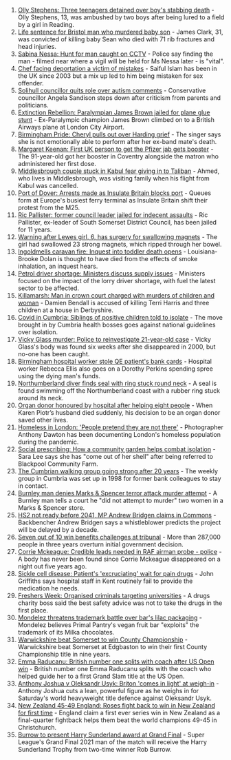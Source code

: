 1. [Olly Stephens: Three teenagers detained over boy's stabbing death](https://www.bbc.co.uk/news/uk-england-berkshire-58666322?at_medium=RSS&at_campaign=KARANGA) - Olly Stephens, 13, was ambushed by two boys after being lured to a field by a girl in Reading.
2. [Life sentence for Bristol man who murdered baby son](https://www.bbc.co.uk/news/uk-england-bristol-58675975?at_medium=RSS&at_campaign=KARANGA) - James Clark, 31, was convicted of killing baby Sean who died with 71 rib fractures and head injuries.
3. [Sabina Nessa: Hunt for man caught on CCTV](https://www.bbc.co.uk/news/uk-england-london-58684025?at_medium=RSS&at_campaign=KARANGA) - Police say finding the man - filmed near where a vigil will be held for Ms Nessa later - is "vital".
4. [Chef facing deportation a victim of mistakes](https://www.bbc.co.uk/news/uk-england-cambridgeshire-56449460?at_medium=RSS&at_campaign=KARANGA) - Saiful Islam has been in the UK since 2003 but a mix up led to him being mistaken for sex offender.
5. [Solihull councillor quits role over autism comments](https://www.bbc.co.uk/news/uk-england-birmingham-58678201?at_medium=RSS&at_campaign=KARANGA) - Conservative councillor Angela Sandison steps down after criticism from parents and politicians.
6. [Extinction Rebellion: Paralympian James Brown jailed for plane glue stunt](https://www.bbc.co.uk/news/uk-england-london-58678274?at_medium=RSS&at_campaign=KARANGA) - Ex-Paralympic champion James Brown climbed on to a British Airways plane at London City Airport.
7. [Birmingham Pride: Cheryl pulls out over Harding grief](https://www.bbc.co.uk/news/uk-england-birmingham-58681707?at_medium=RSS&at_campaign=KARANGA) - The singer says she is not emotionally able to perform after her ex-band mate's death.
8. [Margaret Keenan: First UK person to get the Pfizer jab gets booster](https://www.bbc.co.uk/news/uk-england-coventry-warwickshire-58680014?at_medium=RSS&at_campaign=KARANGA) - The 91-year-old got her booster in Coventry alongside the matron who administered her first dose.
9. [Middlesbrough couple stuck in Kabul fear giving in to Taliban](https://www.bbc.co.uk/news/uk-england-tees-58671960?at_medium=RSS&at_campaign=KARANGA) - Ahmed, who lives in Middlesbrough, was visiting family when his flight from Kabul was cancelled.
10. [Port of Dover: Arrests made as Insulate Britain blocks port](https://www.bbc.co.uk/news/uk-england-kent-58676610?at_medium=RSS&at_campaign=KARANGA) - Queues form at Europe's busiest ferry terminal as Insulate Britain shift their protest from the M25.
11. [Ric Pallister: former council leader jailed for indecent assaults](https://www.bbc.co.uk/news/uk-england-somerset-58677037?at_medium=RSS&at_campaign=KARANGA) - Ric Pallister, ex-leader of South Somerset District Council, has been jailed for 11 years.
12. [Warning after Lewes girl, 6, has surgery for swallowing magnets](https://www.bbc.co.uk/news/uk-england-sussex-58680103?at_medium=RSS&at_campaign=KARANGA) - The girl had swallowed 23 strong magnets, which ripped through her bowel.
13. [Ingoldmells caravan fire: Inquest into toddler death opens](https://www.bbc.co.uk/news/uk-england-lincolnshire-58678392?at_medium=RSS&at_campaign=KARANGA) - Louisiana-Brooke Dolan is thought to have died from the effects of smoke inhalation, an inquest hears.
14. [Petrol driver shortage: Ministers discuss supply issues](https://www.bbc.co.uk/news/business-58670792?at_medium=RSS&at_campaign=KARANGA) - Ministers focused on the impact of the lorry driver shortage, with fuel the latest sector to be affected.
15. [Killamarsh: Man in crown court charged with murders of children and woman](https://www.bbc.co.uk/news/uk-england-derbyshire-58676080?at_medium=RSS&at_campaign=KARANGA) - Damien Bendall is accused of killing Terri Harris and three children at a house in Derbyshire.
16. [Covid in Cumbria: Siblings of positive children told to isolate](https://www.bbc.co.uk/news/uk-england-cumbria-58676862?at_medium=RSS&at_campaign=KARANGA) - The move brought in by Cumbria health bosses goes against national guidelines over isolation.
17. [Vicky Glass murder: Police to reinvestigate 21-year-old case](https://www.bbc.co.uk/news/uk-england-tees-58665677?at_medium=RSS&at_campaign=KARANGA) - Vicky Glass's body was found six weeks after she disappeared in 2000, but no-one has been caught.
18. [Birmingham hospital worker stole QE patient's bank cards](https://www.bbc.co.uk/news/uk-england-birmingham-58678101?at_medium=RSS&at_campaign=KARANGA) - Hospital worker Rebecca Ellis also goes on a Dorothy Perkins spending spree using the dying man's funds.
19. [Northumberland diver finds seal with ring stuck round neck](https://www.bbc.co.uk/news/uk-england-tyne-58678765?at_medium=RSS&at_campaign=KARANGA) - A seal is found swimming off the Northumberland coast with a rubber ring stuck around its neck.
20. [Organ donor honoured by hospital after helping eight people](https://www.bbc.co.uk/news/uk-england-leeds-58682672?at_medium=RSS&at_campaign=KARANGA) - When Karen Piotr’s husband died suddenly, his decision to be an organ donor saved other lives.
21. [Homeless in London: 'People pretend they are not there'](https://www.bbc.co.uk/news/uk-england-london-58639151?at_medium=RSS&at_campaign=KARANGA) - Photographer Anthony Dawton has been documenting London's homeless population during the pandemic.
22. [Social prescribing: How a community garden helps combat isolation](https://www.bbc.co.uk/news/uk-england-lancashire-58661554?at_medium=RSS&at_campaign=KARANGA) - Sara Lee says she has "come out of her shell" after being referred to Blackpool Community Farm.
23. [The Cumbrian walking group going strong after 20 years](https://www.bbc.co.uk/news/uk-england-cumbria-58642000?at_medium=RSS&at_campaign=KARANGA) - The weekly group in Cumbria was set up in 1998 for former bank colleagues to stay in contact.
24. [Burnley man denies Marks & Spencer terror attack murder attempt](https://www.bbc.co.uk/news/uk-england-lancashire-58679503?at_medium=RSS&at_campaign=KARANGA) - A Burnley man tells a court he "did not attempt to murder" two women in a Marks & Spencer store.
25. [HS2 not ready before 2041, MP Andrew Bridgen claims in Commons](https://www.bbc.co.uk/news/uk-england-leicestershire-58671051?at_medium=RSS&at_campaign=KARANGA) - Backbencher Andrew Bridgen says a whistleblower predicts the project will be delayed by a decade.
26. [Seven out of 10 win benefits challenges at tribunal](https://www.bbc.co.uk/news/uk-58284613?at_medium=RSS&at_campaign=KARANGA) - More than 287,000 people in three years overturn initial government decision.
27. [Corrie Mckeague: Credible leads needed in RAF airman probe - police](https://www.bbc.co.uk/news/uk-england-suffolk-58605261?at_medium=RSS&at_campaign=KARANGA) - A body has never been found since Corrie Mckeague disappeared on a night out five years ago.
28. [Sickle cell disease: Patient's 'excruciating' wait for pain drugs](https://www.bbc.co.uk/news/uk-england-kent-58665308?at_medium=RSS&at_campaign=KARANGA) - John Griffiths says hospital staff in Kent routinely fail to provide the medication he needs.
29. [Freshers Week: Organised criminals targeting universities](https://www.bbc.co.uk/news/uk-england-tyne-58666777?at_medium=RSS&at_campaign=KARANGA) - A drugs charity boss said the best safety advice was not to take the drugs in the first place.
30. [Mondelez threatens trademark battle over bar's lilac packaging](https://www.bbc.co.uk/news/uk-england-london-58642113?at_medium=RSS&at_campaign=KARANGA) - Mondelez believes Primal Pantry's vegan fruit bar "exploits" the trademark of its Milka chocolates.
31. [Warwickshire beat Somerset to win County Championship](https://www.bbc.co.uk/sport/cricket/58678705?at_medium=RSS&at_campaign=KARANGA) - Warwickshire beat Somerset at Edgbaston to win their first County Championship title in nine years.
32. [Emma Raducanu: British number one splits with coach after US Open win](https://www.bbc.co.uk/sport/tennis/58682151?at_medium=RSS&at_campaign=KARANGA) - British number one Emma Raducanu splits with the coach who helped guide her to a first Grand Slam title at the US Open.
33. [Anthony Joshua v Oleksandr Usyk: Briton 'comes in light' at weigh-in](https://www.bbc.co.uk/sport/boxing/58680565?at_medium=RSS&at_campaign=KARANGA) - Anthony Joshua cuts a lean, powerful figure as he weighs in for Saturday's world heavyweight title defence against Oleksandr Usyk.
34. [New Zealand 45-49 England: Roses fight back to win in New Zealand for first time](https://www.bbc.co.uk/sport/netball/58677024?at_medium=RSS&at_campaign=KARANGA) - England claim a first ever series win in New Zealand as a final-quarter fightback helps them beat the world champions 49-45 in Christchurch.
35. [Burrow to present Harry Sunderland award at Grand Final](https://www.bbc.co.uk/sport/rugby-league/58673425?at_medium=RSS&at_campaign=KARANGA) - Super League's Grand Final 2021 man of the match will receive the Harry Sunderland Trophy from two-time winner Rob Burrow.

